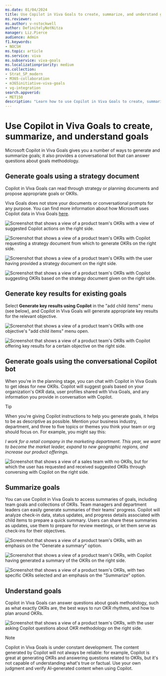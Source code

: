 ```yaml
---
ms.date: 01/04/2024
title: Use Copilot in Viva Goals to create, summarize, and understand goals
ms.reviewer: 
ms.author: v-nstockwell
author: DefinitelyNotNitza
manager: Liz.Pierce
audience: Admin
f1.keywords:
- NOCSH
ms.topic: article
ms.service: viva
ms.subservice: viva-goals
ms.localizationpriority: medium
ms.collection:  
- Strat_SP_modern
- M365-collaboration
- m365initiative-viva-goals
- vg-integration  
search.appverid:
- MET150
description: "Learn how to use Copilot in Viva Goals to create, summarize, and understand organizational goals."
---
```


# Use Copilot in Viva Goals to create, summarize, and understand goals

Microsoft Copilot in Viva Goals gives you a number of ways to generate and summarize goals; it also provides a conversational bot that can answer questions about goals methodology.

## Generate goals using a strategy document

Copilot in Viva Goals can read through strategy or planning documents and propose appropriate goals or OKRs.  

Viva Goals does not store your documents or conversational prompts for any purpose. You can find more information about how Microsoft uses Copilot data in Viva Goals [here](..\viva-privacy.md).

![Screenshot that shows a view of a product team's OKRs with a view of suggested Copilot actions on the right side.](..\media\goals\copilot\suggested-copilot-actions.png)

![Screenshot that shows a view of a product team's OKRs with Copilot requesting a strategy document from which to generate OKRs on the right side.](..\media\goals\copilot\strategy-document-request.png)

![Screenshot that shows a view of a product team's OKRs with the user having provided a strategy document on the right side.](..\media\goals\copilot\strategy-document-provided.png)

![Screenshot that shows a view of a product team's OKRs with Copilot suggesting OKRs based on the strategy document given on the right side.](..\media\goals\copilot\strategy-doc-okr-suggestions.png)

## Generate key results for existing goals

Select **Generate key results using Copilot** in the "add child items" menu (see below), and Copilot in Viva Goals will generate appropriate key results for the relevant objective.

![Screenshot that shows a view of a product team's OKRs with one objective's "add child items" menu open.](..\media\goals\copilot\add-child-items-menu.png)

![Screenshot that shows a view of a product team's OKRs with Copilot offering key results for a certain objective on the right side.](..\media\goals\copilot\suggested-key-results.png)

## Generate goals using the conversational Copilot bot

When you're in the planning stage, you can chat with Copilot in Viva Goals to get ideas for new OKRs. Copilot will suggest goals based on your organization's OKR data, user profiles shared with Viva Goals, and any information you provide in conversation with Copilot.

> [!TIP]
> When you're giving Copilot instructions to help you generate goals, it helps to be as descriptive as possible. Mention your business industry, department, and three to five topics or themes you think your team or org should focus on. For example, you might say this:
>
> *I work for a retail company in the marketing department. This year, we want to become the market leader, expand to new geographic regions, and increase our product offerings.*

![Screenshot that shows a view of a sales team with no OKRs, but for which the user has requested and received suggested OKRs through conversing with Copilot on the right side.](..\media\goals\copilot\conversational-okr-suggestions.png)

## Summarize goals

You can use Copilot in Viva Goals to access summaries of goals, including team goals and collections of OKRs. Team managers and department leaders can easily generate summaries of their teams' progress. Copilot will analyze check-in data, status updates, and progress details associated with child items to prepare a quick summary. Users can share these summaries as updates, use them to prepare for review meetings, or let them serve as check-ins for their objectives.

![Screenshot that shows a view of a product team's OKRs, with an emphasis on the "Generate a summary" option.](..\media\goals\copilot\generate-a-summary.png)

![Screenshot that shows a view of a product team's OKRs, with Copilot having generated a summary of the OKRs on the right side.](..\media\goals\copilot\okr-summary.png)

![Screenshot that shows a view of a product team's OKRs, with two specific OKRs selected and an emphasis on the "Summarize" option.](..\media\goals\copilot\summarize-specific-okrs.png)

## Understand goals

Copilot in Viva Goals can answer questions about goals methodology, such as what exactly OKRs are, the best ways to run OKR rhythms, and how to plan around OKRs.

![Screenshot that shows a view of a product team's OKRs, with the user asking Copilot questions about OKR methodology on the right side.](..\media\goals\copilot\okr-methodology-conversation.png)

> [!NOTE]
> Copilot in Viva Goals is under constant development. The content generated by Copilot will not always be reliable: for example, Copilot is great at generating OKRs and answering questions related to OKRs, but it's not capable of understanding what's true or factual. Use your own judgment and verify AI-generated content when using Copilot.
